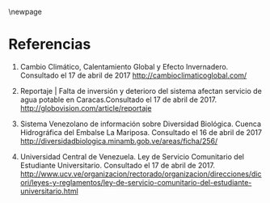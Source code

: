 \newpage

# Referencias

<!-- MOISE AKARAM

1. Guardabosques USB. Recuperado el 9 de septiembre de 2016.
http://www.guardabosques.grupos.usb.ve/.

1. Universidad Simón Bolívar. Sistema de servicio comunitario. Recuperado el 9
de septiembre. http://cct.dex.usb.ve/SC/vVerProyecto.php?id=43

1. USB. Nuestros Valores. 2004 / Editorial Equinoccio. Sartenejas, Baruta.
Recuperado el 9 de septiembre de 2016. http://www.usb.ve/home/node/43

1. Preparación de semillas para la siembra. Recuperado el 9 de septiembre de
2016. http://earthnotes.tripod.com/seeds.htm

1. La clasificación y ecología de las malezas. FAO. Recuperado el 9 de
septiembre de 2016. http://www.fao.org/docrep/t1147s/t1147s06.htm -->



1. Cambio Climático, Calentamiento Global y Efecto Invernadero. Consultado el 
17 de abril de 2017 <http://cambioclimaticoglobal.com/>

1. Reportaje | Falta de inversión y deterioro del sistema afectan servicio de 
agua potable en Caracas.Consultado el 17 de abril 
de 2017. <http://globovision.com/article/reportaje>

1. Sistema Venezolano de información sobre Diversidad Biológica.
Cuenca Hidrográfica del Embalse La Mariposa. Consultado el 16 de abril de 2017
<http://diversidadbiologica.minamb.gob.ve/areas/ficha/256/>

1. Universidad Central de Venezuela. Ley de Servicio Comunitario del Estudiante Universitario.
Consultado el 17 de abril de 2017. <http://www.ucv.ve/organizacion/rectorado/organizacion/direcciones/dicori/leyes-y-reglamentos/ley-de-servicio-comunitario-del-estudiante-universitario.html>